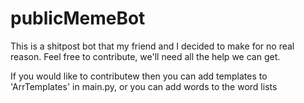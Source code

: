 # publicMemeBot
This is a shitpost bot that my friend and I decided to make for no real reason.
Feel free to contribute, we'll need all the help we can get.

If you would like to contributew then you can add templates to 'ArrTemplates' in main.py, or you can add words to the word lists
